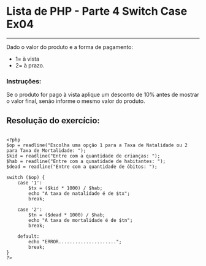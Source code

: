 # Lista de PHP - Parte 4 Switch Case Ex04

***

Dado o valor do produto e a forma de pagamento:
* 1= à vista
* 2= à prazo.

### Instruções:
Se o  produto for pago  à  vista  aplique  um desconto  de  10% antes  de mostrar o valor final, senão informe o mesmo valor do produto.

## Resolução do exercício:

```

<?php
$op = readline("Escolha uma opção 1 para a Taxa de Natalidade ou 2 para Taxa de Mortalidade: ");
$kid = readline("Entre com a quantidade de crianças: ");
$hab = readline("Entre com a qunatidade de habitantes: ");
$dead = readline("Entre com a quantidade de óbitos: ");

switch ($op) {
    case '1':
        $tx = ($kid * 1000) / $hab;
        echo "A taxa de natalidade é de $tx";
        break;
        
    case '2':
        $tn = ($dead * 1000) / $hab;
        echo "A taxa de mortalidade é de $tn";
        break;
        
    default:
        echo "ERROR.....................";
        break;
}
?>

```
